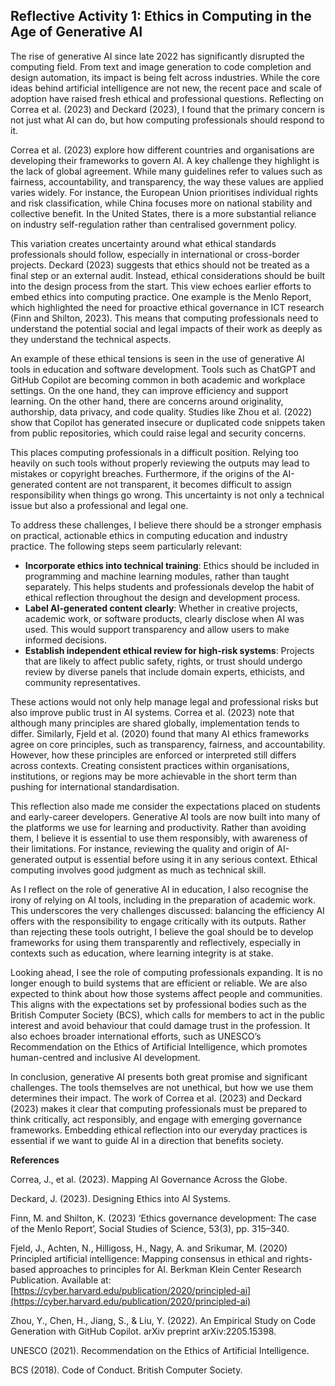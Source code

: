 ## **Reflective Activity 1: Ethics in Computing in the Age of Generative AI**



The rise of generative AI since late 2022 has significantly disrupted the computing field. From text and image generation to code completion and design automation, its impact is being felt across industries. While the core ideas behind artificial intelligence are not new, the recent pace and scale of adoption have raised fresh ethical and professional questions. Reflecting on Correa et al. (2023) and Deckard (2023), I found that the primary concern is not just what AI can do, but how computing professionals should respond to it.

Correa et al. (2023) explore how different countries and organisations are developing their frameworks to govern AI. A key challenge they highlight is the lack of global agreement. While many guidelines refer to values such as fairness, accountability, and transparency, the way these values are applied varies widely. For instance, the European Union prioritises individual rights and risk classification, while China focuses more on national stability and collective benefit. In the United States, there is a more substantial reliance on industry self-regulation rather than centralised government policy. 

This variation creates uncertainty around what ethical standards professionals should follow, especially in international or cross-border projects. Deckard (2023) suggests that ethics should not be treated as a final step or an external audit. Instead, ethical considerations should be built into the design process from the start. This view echoes earlier efforts to embed ethics into computing practice. One example is the Menlo Report, which highlighted the need for proactive ethical governance in ICT research (Finn and Shilton, 2023). This means that computing professionals need to understand the potential social and legal impacts of their work as deeply as they understand the technical aspects. 

An example of these ethical tensions is seen in the use of generative AI tools in education and software development. Tools such as ChatGPT and GitHub Copilot are becoming common in both academic and workplace settings. On the one hand, they can improve efficiency and support learning. On the other hand, there are concerns around originality, authorship, data privacy, and code quality. Studies like Zhou et al. (2022) show that Copilot has generated insecure or duplicated code snippets taken from public repositories, which could raise legal and security concerns.

This places computing professionals in a difficult position. Relying too heavily on such tools without properly reviewing the outputs may lead to mistakes or copyright breaches. Furthermore, if the origins of the AI-generated content are not transparent, it becomes difficult to assign responsibility when things go wrong. This uncertainty is not only a technical issue but also a professional and legal one.

To address these challenges, I believe there should be a stronger emphasis on practical, actionable ethics in computing education and industry practice. The following steps seem particularly relevant:

* **Incorporate ethics into technical training**: Ethics should be included in programming and machine learning modules, rather than taught separately. This helps students and professionals develop the habit of ethical reflection throughout the design and development process.  
* **Label AI-generated content clearly**: Whether in creative projects, academic work, or software products, clearly disclose when AI was used. This would support transparency and allow users to make informed decisions.  
* **Establish independent ethical review for high-risk systems**: Projects that are likely to affect public safety, rights, or trust should undergo review by diverse panels that include domain experts, ethicists, and community representatives.

These actions would not only help manage legal and professional risks but also improve public trust in AI systems. Correa et al. (2023) note that although many principles are shared globally, implementation tends to differ. Similarly, Fjeld et al. (2020) found that many AI ethics frameworks agree on core principles, such as transparency, fairness, and accountability. However, how these principles are enforced or interpreted still differs across contexts. Creating consistent practices within organisations, institutions, or regions may be more achievable in the short term than pushing for international standardisation.

This reflection also made me consider the expectations placed on students and early-career developers. Generative AI tools are now built into many of the platforms we use for learning and productivity. Rather than avoiding them, I believe it is essential to use them responsibly, with awareness of their limitations. For instance, reviewing the quality and origin of AI-generated output is essential before using it in any serious context. Ethical computing involves good judgment as much as technical skill.

As I reflect on the role of generative AI in education, I also recognise the irony of relying on AI tools, including in the preparation of academic work. This underscores the very challenges discussed: balancing the efficiency AI offers with the responsibility to engage critically with its outputs. Rather than rejecting these tools outright, I believe the goal should be to develop frameworks for using them transparently and reflectively, especially in contexts such as education, where learning integrity is at stake.

Looking ahead, I see the role of computing professionals expanding. It is no longer enough to build systems that are efficient or reliable. We are also expected to think about how those systems affect people and communities. This aligns with the expectations set by professional bodies such as the British Computer Society (BCS), which calls for members to act in the public interest and avoid behaviour that could damage trust in the profession. It also echoes broader international efforts, such as UNESCO’s Recommendation on the Ethics of Artificial Intelligence, which promotes human-centred and inclusive AI development.

In conclusion, generative AI presents both great promise and significant challenges. The tools themselves are not unethical, but how we use them determines their impact. The work of Correa et al. (2023) and Deckard (2023) makes it clear that computing professionals must be prepared to think critically, act responsibly, and engage with emerging governance frameworks. Embedding ethical reflection into our everyday practices is essential if we want to guide AI in a direction that benefits society.

**References**

Correa, J., et al. (2023). Mapping AI Governance Across the Globe.

Deckard, J. (2023). Designing Ethics into AI Systems.

Finn, M. and Shilton, K. (2023) ‘Ethics governance development: The case of the Menlo Report’, Social Studies of Science, 53(3), pp. 315–340.

Fjeld, J., Achten, N., Hilligoss, H., Nagy, A. and Srikumar, M. (2020) Principled artificial intelligence: Mapping consensus in ethical and rights-based approaches to principles for AI. Berkman Klein Center Research Publication. Available at: [https://cyber.harvard.edu/publication/2020/principled-ai](https://cyber.harvard.edu/publication/2020/principled-ai)

Zhou, Y., Chen, H., Jiang, S., & Liu, Y. (2022). An Empirical Study on Code Generation with GitHub Copilot. arXiv preprint arXiv:2205.15398.

UNESCO (2021). Recommendation on the Ethics of Artificial Intelligence.

BCS (2018). Code of Conduct. British Computer Society.

